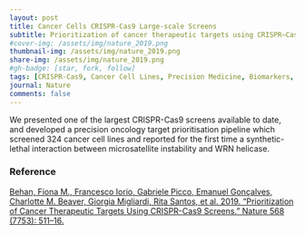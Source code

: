 ```yaml
---
layout: post
title: Cancer Cells CRISPR-Cas9 Large-scale Screens
subtitle: Prioritization of cancer therapeutic targets using CRISPR–Cas9 screens
#cover-img: /assets/img/nature_2019.png
thumbnail-img: /assets/img/nature_2019.png
share-img: /assets/img/nature_2019.png
#gh-badge: [star, fork, follow]
tags: [CRISPR-Cas9, Cancer Cell Lines, Precision Medicine, Biomarkers, WRN]
journal: Nature
comments: false
---
```


We presented one of the largest CRISPR-Cas9 screens available to date, and developed a precision oncology target prioritisation pipeline which screened 324 cancer cell lines and reported for the first time a synthetic-lethal interaction between microsatellite instability and WRN helicase.


### Reference
[Behan, Fiona M., Francesco Iorio, Gabriele Picco, Emanuel Gonçalves, Charlotte M. Beaver, Giorgia Migliardi, Rita Santos, et al. 2019. “Prioritization of Cancer Therapeutic Targets Using CRISPR-Cas9 Screens.” Nature 568 (7753): 511–16.](https://doi.org/10.1038/s41586-019-1103-9)
